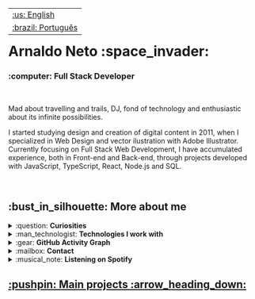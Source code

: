 <table align="right">
 <tr><td><a href="">:us: English</a></td></tr>
 <tr><td><a href="">:brazil: Português</a></td></tr>
</table>

<h1>Arnaldo Neto :space_invader:</h1>
<h3>:computer: Full Stack Developer</h3>
  
<br>
 
Mad about travelling and trails, DJ, fond of technology and enthusiastic about its infinite possibilities.

I started studying design and creation of digital content in 2011, when I specialized in Web Design and vector ilustration with Adobe Illustrator. Currently focusing on Full Stack Web Development, I have accumulated experience, both in Front-end and Back-end, through projects developed with JavaScript, TypeScript, React, Node.js and SQL.

<br>

<h2>:bust_in_silhouette: More about me</h2>

<details>
 <summary>:question: <strong>Curiosities</strong></summary>
  <br>
    <div align="left">
:rocket: &nbsp; I work as a Full Stack Developer at <a href="https://www.linkedin.com/company/saltsystems/" target="_blank">Salt Systems</a>, developing applications in both Backend and Frontend, building API Rests, implementing automated solutions via WhatsApp and Telegram and providing environment maintenance in AWS and Docker.
    </div>
  <br>
    <div align="left">
:seedling: &nbsp; I'm always learning <strong>JavaScript</strong>, <strong>TypeScript</strong>, <strong>Node</strong> and <strong>React</strong>.
    </div>
  <br>
  <div align="left">
:speech_balloon: &nbsp; Ask me about <strong>anything</strong>! If I can help, it will be a pleasure!
  </div>
  <br>
</details>

<details>
 <summary>:man_technologist: <strong>Technologies I work with</strong></summary>
  <br>
    <div align="center">
      <a href="https://developer.mozilla.org/pt-BR/docs/Web/HTML" target="_blank">
        <img align="center" alt="HTML-Icon" height="60" width="60" src="https://cdn.jsdelivr.net/gh/devicons/devicon/icons/html5/html5-plain-wordmark.svg">&nbsp
      </a>
      <a href="https://developer.mozilla.org/pt-BR/docs/Web/HTML" target="_blank">
        <img align="center" alt="CSS-Icon" height="60" width="60" src="https://cdn.jsdelivr.net/gh/devicons/devicon/icons/css3/css3-plain-wordmark.svg">&nbsp
      </a>
      <a href="https://developer.mozilla.org/pt-BR/docs/Web/JavaScript" target="_blank">
        <img align="center" alt="Js-Icon" height="60" width="60" src="https://cdn.jsdelivr.net/gh/devicons/devicon/icons/javascript/javascript-plain.svg">&nbsp
      </a>
      <a href="https://www.typescriptlang.org/" target="_blank">
        <img align="center" alt="Ts-Icon" height="60" width="60" src="https://cdn.jsdelivr.net/gh/devicons/devicon/icons/typescript/typescript-plain.svg">
      </a>
    </div>    
  <br>
    <div align="center">
      <a href="https://getbootstrap.com/" target="_blank">
        <img align="center" alt="Bootstrap-Icon" height="60" width="60" src="https://cdn.jsdelivr.net/gh/devicons/devicon/icons/bootstrap/bootstrap-plain-wordmark.svg">&nbsp
      </a>
      <a href="https://sass-lang.com/" target="_blank">
        <img align="center" alt="Sass-Icon" height="60" width="60" src="https://cdn.jsdelivr.net/gh/devicons/devicon/icons/sass/sass-original.svg">&nbsp
      </a>
      <a href="https://tailwindcss.com/" target="_blank">
        <img align="center" alt="TailwindCSS-Icon" height="60" width="60" src="https://cdn.jsdelivr.net/gh/devicons/devicon/icons/tailwindcss/tailwindcss-plain.svg">
      </a>
    </div>    
  <br>
    <div align="center">
      <a href="https://pt-br.reactjs.org/" target="_blank">
        <img align="center" alt="React-Icon" height="60" width="60" src="https://cdn.jsdelivr.net/gh/devicons/devicon/icons/react/react-original-wordmark.svg">&nbsp
      </a>
      <a href="https://nextjs.org/" target="_blank">
        <img align="center" alt="Next-Icon" height="60" width="60" src="https://cdn.jsdelivr.net/gh/devicons/devicon/icons/nextjs/nextjs-line.svg">
      </a>
    </div>
  <br>
    <div align="center">
      <a href="https://nodejs.org/" target="_blank">
        <img align="center" alt="Node-Icon" height="60" width="60" src="https://cdn.jsdelivr.net/gh/devicons/devicon/icons/nodejs/nodejs-plain.svg">&nbsp
      </a>
      <a href="https://expressjs.com/" target="_blank">
        <img align="center" alt="Express-Icon" height="60" width="60" src="https://cdn.jsdelivr.net/gh/devicons/devicon/icons/express/express-original.svg">
      </a>
    </div>
  <br> 
    <div align="center">
      <a href="https://www.postgresql.org/" target="_blank">
        <img align="center" alt="PostgreSQL-Icon" height="60" width="60" src="https://cdn.jsdelivr.net/gh/devicons/devicon/icons/postgresql/postgresql-plain-wordmark.svg">&nbsp
      </a>
      <a href="https://www.mongodb.com/home" target="_blank">
        <img align="center" alt="MongoDB-Icon" height="60" width="60" src="https://cdn.jsdelivr.net/gh/devicons/devicon/icons/mongodb/mongodb-plain-wordmark.svg">
      </a>
    </div>
  <br>
</details>

<details>
 <summary>:gear: <strong>GitHub Activity Graph</strong></summary>
  <br>
    <div align="center">
      <img height="150em" src="https://github-profile-summary-cards.vercel.app/api/cards/stats?username=acn3to&theme=nord_dark"/>
    </div>    
  <br>
    <div align="center">
      <img height="150em" src="https://github-profile-summary-cards.vercel.app/api/cards/repos-per-language?username=acn3to&hide=java&theme=nord_dark"/>
      <img height="150em" src="https://github-profile-summary-cards.vercel.app/api/cards/most-commit-language?username=acn3to&theme=nord_dark"/>
    </div>
  <br>
    <div align="center">
      <img height="150em" src="https://github-profile-summary-cards.vercel.app/api/cards/profile-details?username=acn3to&theme=nord_dark"/>
    </div>
  <br> 
    <div align="center">
      <img height="150em" src="https://github-readme-streak-stats.herokuapp.com/?user=acn3to&hide_border=true&date_format=M%20j%5B%2C%20Y%5D&background=2D3742&stroke=2D3742&ring=6bbbca&fire=6bbbca&currStreakNum=fff&sideNums=6bbbca&currStreakLabel=6bbbca&sideLabels=fff&dates=fff"/>
    </div>
  <br>
</details>

<details>
 <summary>:mailbox: <strong>Contact</strong></summary>
  <br>
    <div align="center">
      <a href="mailto:costanetoow@gmail.com" target="_blank">
        <img align="center" height="40em" src="https://img.shields.io/badge/-Gmail-05122A?style=flat&logo=gmail" alt="gmail"/> 
      </a>
      <a href="https://discordapp.com/users/366398902846619649/" target="_blank">
        <img align="center" height="40em" src="https://img.shields.io/badge/-Discord-05122A?style=flat&logo=discord" alt="discord"/>
      </a>
    </div>    
  <br>
    <div align="center">
      <a href="https://www.linkedin.com/in/arnaldo-fullstack/" target="_blank">
        <img align="center" height="40em" src="https://img.shields.io/badge/-LinkedIn-05122A?style=flat&logo=linkedin" alt="linkedin"/>
      </a>
      <a href="https://www.instagram.com/acn3to/" target="_blank">
        <img align="center" height="40em" src="https://img.shields.io/badge/-Instagram-05122A?style=flat&logo=instagram" alt="instagram"/>
      </a>
    </div>
  <br> 
</details>

<details>
 <summary>:musical_note: <strong>Listening on Spotify</strong></summary>
  <br>
  <div align="center">
    <a href="https://github.com/acn3to">
    <img alt="Spotify" src="https://spotify-recently-played-readme.vercel.app/api?user=22x3z2opku3q4cig6csrgdk3a">
  </div>
</details>
 
<h2>:pushpin: Main projects :arrow_heading_down:</h2>
